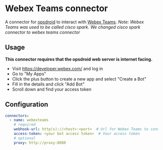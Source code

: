 # Webex Teams connector

A connector for [opsdroid](https://github.com/opsdroid/opsdroid) to interact with [Webex Teams](https://www.webex.com/team-collaboration.html).
_Note: Webex Teams was used to be called cisco spark. We changed cisco spark connector to webex teams connector_

## Usage

**This connector requires that the opsdroid web server is internet facing.**

 - Visit https://developer.webex.com/ and log in
 - Go to "My Apps"
 - Click the plus button to create a new app and select "Create a Bot"
 - Fill in the details and click "Add Bot"
 - Scroll down and find your access token

## Configuration

```yaml
connectors:
  - name: webexteams
    # required
    webhook-url: http(s)://<host>:<port>  # Url for Webex Teams to connect to your bot
    access-token: <your bot access token>  # Your access token
    # optional
    proxy: http://proxy:8080
```
